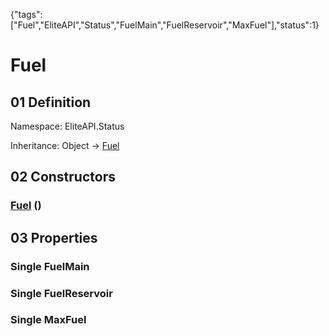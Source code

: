 {"tags":["Fuel","EliteAPI","Status","FuelMain","FuelReservoir","MaxFuel"],"status":1}

# Fuel

## 01 Definition

Namespace: <span class='code'>EliteAPI.Status</span>

Inheritance: <span class='code'>Object</span> → <span class='code'>[Fuel](../../EliteAPI/Status/Fuel.html)</span>

## 02 Constructors

### <span class='code'>[Fuel](../../EliteAPI/Status/Fuel.html)</span> ()

## 03 Properties

### <span class='code'>Single</span> FuelMain

### <span class='code'>Single</span> FuelReservoir

### <span class='code'>Single</span> MaxFuel

